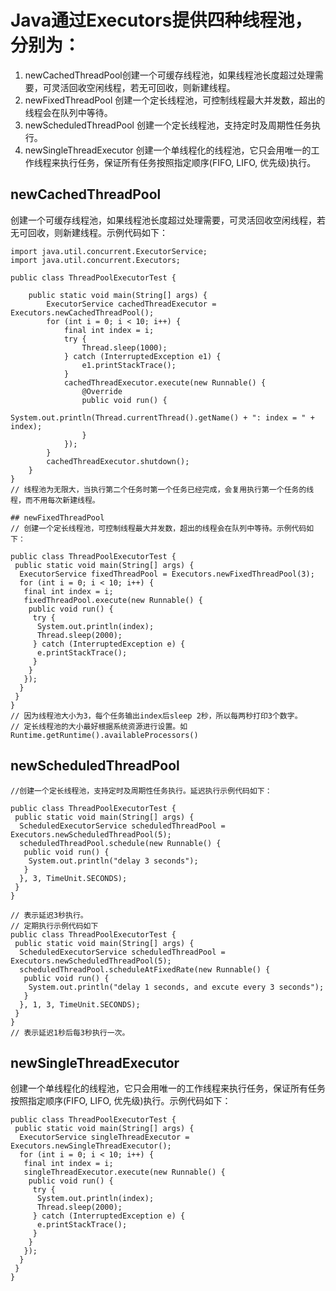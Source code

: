 # Java通过Executors提供四种线程池，分别为：
1. newCachedThreadPool创建一个可缓存线程池，如果线程池长度超过处理需要，可灵活回收空闲线程，若无可回收，则新建线程。
2. newFixedThreadPool 创建一个定长线程池，可控制线程最大并发数，超出的线程会在队列中等待。
3. newScheduledThreadPool 创建一个定长线程池，支持定时及周期性任务执行。
4. newSingleThreadExecutor 创建一个单线程化的线程池，它只会用唯一的工作线程来执行任务，保证所有任务按照指定顺序(FIFO, LIFO, 优先级)执行。

## newCachedThreadPool
创建一个可缓存线程池，如果线程池长度超过处理需要，可灵活回收空闲线程，若无可回收，则新建线程。示例代码如下：
```
import java.util.concurrent.ExecutorService;
import java.util.concurrent.Executors;
 
public class ThreadPoolExecutorTest {
 
	public static void main(String[] args) {
		ExecutorService cachedThreadExecutor = Executors.newCachedThreadPool();
		for (int i = 0; i < 10; i++) {
			final int index = i;
			try {
				Thread.sleep(1000);
			} catch (InterruptedException e1) {
				e1.printStackTrace();
			}
			cachedThreadExecutor.execute(new Runnable() {
				@Override
				public void run() {
					System.out.println(Thread.currentThread().getName() + ": index = " + index);
				}
			});
		}
		cachedThreadExecutor.shutdown();	
	}
}
// 线程池为无限大，当执行第二个任务时第一个任务已经完成，会复用执行第一个任务的线程，而不用每次新建线程。
 
## newFixedThreadPool
// 创建一个定长线程池，可控制线程最大并发数，超出的线程会在队列中等待。示例代码如下：

public class ThreadPoolExecutorTest { 
 public static void main(String[] args) { 
  ExecutorService fixedThreadPool = Executors.newFixedThreadPool(3); 
  for (int i = 0; i < 10; i++) { 
   final int index = i; 
   fixedThreadPool.execute(new Runnable() { 
    public void run() { 
     try { 
      System.out.println(index); 
      Thread.sleep(2000); 
     } catch (InterruptedException e) { 
      e.printStackTrace(); 
     } 
    } 
   }); 
  } 
 } 
} 
// 因为线程池大小为3，每个任务输出index后sleep 2秒，所以每两秒打印3个数字。
// 定长线程池的大小最好根据系统资源进行设置。如Runtime.getRuntime().availableProcessors()
```

##  newScheduledThreadPool
```
//创建一个定长线程池，支持定时及周期性任务执行。延迟执行示例代码如下：

public class ThreadPoolExecutorTest { 
 public static void main(String[] args) { 
  ScheduledExecutorService scheduledThreadPool = Executors.newScheduledThreadPool(5); 
  scheduledThreadPool.schedule(new Runnable() { 
   public void run() { 
    System.out.println("delay 3 seconds"); 
   } 
  }, 3, TimeUnit.SECONDS); 
 } 
} 

// 表示延迟3秒执行。
// 定期执行示例代码如下
public class ThreadPoolExecutorTest { 
 public static void main(String[] args) { 
  ScheduledExecutorService scheduledThreadPool = Executors.newScheduledThreadPool(5); 
  scheduledThreadPool.scheduleAtFixedRate(new Runnable() { 
   public void run() { 
    System.out.println("delay 1 seconds, and excute every 3 seconds"); 
   } 
  }, 1, 3, TimeUnit.SECONDS); 
 } 
} 
// 表示延迟1秒后每3秒执行一次。
```

## newSingleThreadExecutor
创建一个单线程化的线程池，它只会用唯一的工作线程来执行任务，保证所有任务按照指定顺序(FIFO, LIFO, 优先级)执行。示例代码如下：

```
public class ThreadPoolExecutorTest { 
 public static void main(String[] args) { 
  ExecutorService singleThreadExecutor = Executors.newSingleThreadExecutor(); 
  for (int i = 0; i < 10; i++) { 
   final int index = i; 
   singleThreadExecutor.execute(new Runnable() { 
    public void run() { 
     try { 
      System.out.println(index); 
      Thread.sleep(2000); 
     } catch (InterruptedException e) { 
      e.printStackTrace(); 
     } 
    } 
   }); 
  } 
 } 
} 
```
